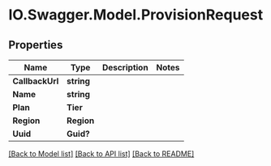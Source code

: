 # IO.Swagger.Model.ProvisionRequest
## Properties

Name | Type | Description | Notes
------------ | ------------- | ------------- | -------------
**CallbackUrl** | **string** |  | 
**Name** | **string** |  | 
**Plan** | **Tier** |  | 
**Region** | **Region** |  | 
**Uuid** | **Guid?** |  | 

[[Back to Model list]](../README.md#documentation-for-models) [[Back to API list]](../README.md#documentation-for-api-endpoints) [[Back to README]](../README.md)

